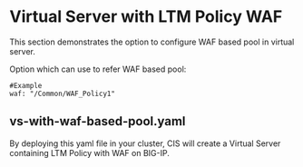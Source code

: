 # Virtual Server with LTM Policy WAF

This section demonstrates the option to configure WAF based pool in virtual server.

Option which can use to refer WAF based pool:

```
#Example
waf: "/Common/WAF_Policy1"
```

## vs-with-waf-based-pool.yaml

By deploying this yaml file in your cluster, CIS will create a Virtual Server containing LTM Policy with WAF on BIG-IP.
